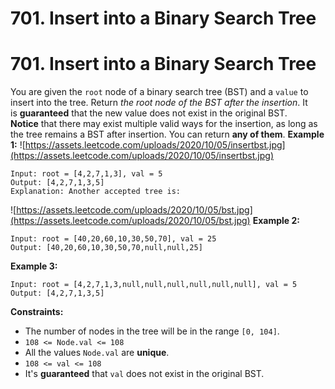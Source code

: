 # 701. Insert into a Binary Search Tree

# 701. Insert into a Binary Search Tree
You are given the `root` node of a binary search tree (BST) and a `value` to insert into the tree. Return *the root node of the BST after the insertion*. It is **guaranteed** that the new value does not exist in the original BST.
**Notice** that there may exist multiple valid ways for the insertion, as long as the tree remains a BST after insertion. You can return **any of them**.
**Example 1:**
![https://assets.leetcode.com/uploads/2020/10/05/insertbst.jpg](https://assets.leetcode.com/uploads/2020/10/05/insertbst.jpg)
```
Input: root = [4,2,7,1,3], val = 5
Output: [4,2,7,1,3,5]
Explanation: Another accepted tree is:
```
![https://assets.leetcode.com/uploads/2020/10/05/bst.jpg](https://assets.leetcode.com/uploads/2020/10/05/bst.jpg)
**Example 2:**
```
Input: root = [40,20,60,10,30,50,70], val = 25
Output: [40,20,60,10,30,50,70,null,null,25]
```
**Example 3:**
```
Input: root = [4,2,7,1,3,null,null,null,null,null,null], val = 5
Output: [4,2,7,1,3,5]
```
**Constraints:**
- The number of nodes in the tree will be in the range `[0, 104]`.
- `108 <= Node.val <= 108`
- All the values `Node.val` are **unique**.
- `108 <= val <= 108`
- It's **guaranteed** that `val` does not exist in the original BST.